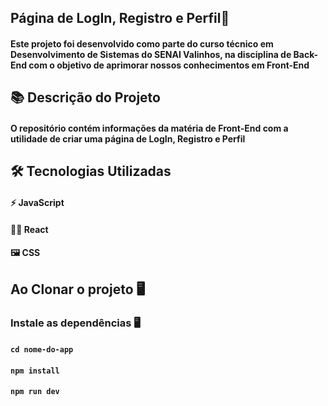 ## Página de LogIn, Registro e Perfil📱

#### Este projeto foi desenvolvido como parte do curso técnico em Desenvolvimento de Sistemas do SENAI Valinhos, na disciplina de Back-End com o objetivo de aprimorar nossos conhecimentos em Front-End

## 📚 Descrição do Projeto

#### O repositório contém informações da matéria de Front-End com a utilidade de criar uma página de LogIn, Registro e Perfil

## 🛠 Tecnologias Utilizadas

#### ⚡ JavaScript
#### 👩‍💻 React 
#### 🖼 CSS

## Ao Clonar o projeto 🖥

### Instale as dependências 🖥️

#### `cd nome-do-app`
#### `npm install`
#### `npm run dev`

